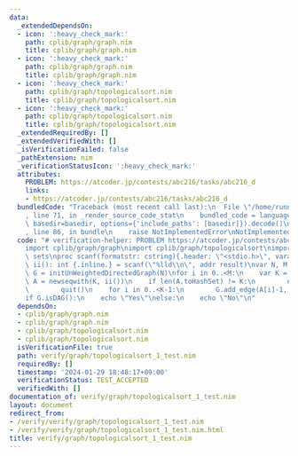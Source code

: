 ```yaml
---
data:
  _extendedDependsOn:
  - icon: ':heavy_check_mark:'
    path: cplib/graph/graph.nim
    title: cplib/graph/graph.nim
  - icon: ':heavy_check_mark:'
    path: cplib/graph/graph.nim
    title: cplib/graph/graph.nim
  - icon: ':heavy_check_mark:'
    path: cplib/graph/topologicalsort.nim
    title: cplib/graph/topologicalsort.nim
  - icon: ':heavy_check_mark:'
    path: cplib/graph/topologicalsort.nim
    title: cplib/graph/topologicalsort.nim
  _extendedRequiredBy: []
  _extendedVerifiedWith: []
  _isVerificationFailed: false
  _pathExtension: nim
  _verificationStatusIcon: ':heavy_check_mark:'
  attributes:
    PROBLEM: https://atcoder.jp/contests/abc216/tasks/abc216_d
    links:
    - https://atcoder.jp/contests/abc216/tasks/abc216_d
  bundledCode: "Traceback (most recent call last):\n  File \"/home/runner/.local/lib/python3.10/site-packages/onlinejudge_verify/documentation/build.py\"\
    , line 71, in _render_source_code_stat\n    bundled_code = language.bundle(stat.path,\
    \ basedir=basedir, options={'include_paths': [basedir]}).decode()\n  File \"/home/runner/.local/lib/python3.10/site-packages/onlinejudge_verify/languages/nim.py\"\
    , line 86, in bundle\n    raise NotImplementedError\nNotImplementedError\n"
  code: "# verification-helper: PROBLEM https://atcoder.jp/contests/abc216/tasks/abc216_d\n\
    import cplib/graph/graph\nimport cplib/graph/topologicalsort\nimport sequtils,\
    \ sets\nproc scanf(formatstr: cstring){.header: \"<stdio.h>\", varargs.}\nproc\
    \ ii(): int {.inline.} = scanf(\"%lld\\n\", addr result)\nvar N, M = ii()\nvar\
    \ G = initUnWeightedDirectedGraph(N)\nfor i in 0..<M:\n    var K = ii()\n    var\
    \ A = newseqwith(K, ii())\n    if len(A.toHashSet) != K:\n        echo \"No\"\n\
    \        quit()\n    for i in 0..<K-1:\n        G.add_edge(A[i]-1, A[i+1]-1)\n\
    if G.isDAG():\n    echo \"Yes\"\nelse:\n    echo \"No\"\n"
  dependsOn:
  - cplib/graph/graph.nim
  - cplib/graph/graph.nim
  - cplib/graph/topologicalsort.nim
  - cplib/graph/topologicalsort.nim
  isVerificationFile: true
  path: verify/graph/topologicalsort_1_test.nim
  requiredBy: []
  timestamp: '2024-01-29 18:48:17+09:00'
  verificationStatus: TEST_ACCEPTED
  verifiedWith: []
documentation_of: verify/graph/topologicalsort_1_test.nim
layout: document
redirect_from:
- /verify/verify/graph/topologicalsort_1_test.nim
- /verify/verify/graph/topologicalsort_1_test.nim.html
title: verify/graph/topologicalsort_1_test.nim
---
```

